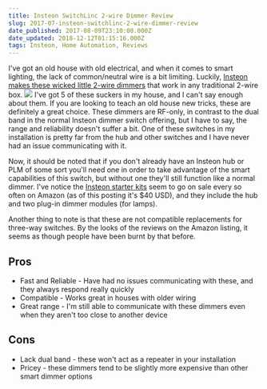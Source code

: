 ```yaml
---
title: Insteon SwitchLinc 2-wire Dimmer Review
slug: 2017-07-insteon-switchlinc-2-wire-dimmer-review
date_published: 2017-08-09T23:10:00.000Z
date_updated: 2018-12-12T01:15:16.000Z
tags: Insteon, Home Automation, Reviews
---
```


I've got an old house with old electrical, and when it comes to smart lighting, the lack of common/neutral wire is a bit limiting. Luckily, [Insteon makes these wicked little 2-wire dimmers](http://amzn.to/2gSHaNb) that work in any traditional 2-wire box.
![](https://s3.us-west-2.amazonaws.com/mid-midwinter.cc/images/rJiwlVb8Z.png)
I've got 5 of these suckers in my house, and I can't say enough about them. If you are looking to teach an old house new tricks, these are definitely a great choice. These dimmers are RF-only, in contrast to the dual band in the normal Insteon dimmer switch offering, but I have to say, the range and reliability doesn't suffer a bit. One of these switches in my installation is pretty far from the hub and other switches and I have never had an issue communicating with it.

Now, it should be noted that if you don't already have an Insteon hub or PLM of some sort you'll need one in order to take advantage of the smart capabilities of this switch, but without one they'll still function like a normal dimmer. I've notice the [Insteon starter kits](http://amzn.to/2eEjB9T) seem to go on sale every so often on Amazon (as of this posting it's $40 USD), and they include the hub and two plug-in dimmer modules (for lamps).

Another thing to note is that these are not compatible replacements for three-way switches. By the looks of the reviews on the Amazon listing, it seems as though people have been burnt by that before.

## Pros

- Fast and Reliable - Have had no issues communicating with these, and they always respond really quickly
- Compatible - Works great in houses with older wiring
- Great range - I'm still able to communicate with these dimmers even when they aren't too close to another device

## Cons

- Lack dual band - these won't act as a repeater in your installation
- Pricey - these dimmers tend to be slightly more expensive than other smart dimmer options

